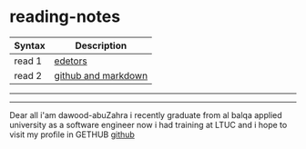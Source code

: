 # reading-notes




| Syntax      | Description |
| ----------- | ----------- |
| read 1      | [edetors](class.md)       |
| read 2      | [github and markdown](class1.md)        |




******




*******





Dear all i'am dawood-abuZahra i recently graduate from al balqa applied university as a software engineer now i had training at LTUC and i hope to visit  my profile in GETHUB [github](https://github.com/abuzahra98)
